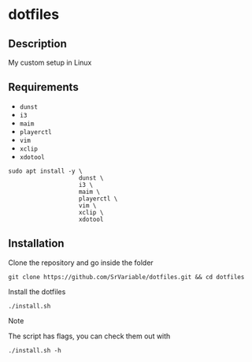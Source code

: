 # dotfiles

## Description

My custom setup in Linux

## Requirements

- `dunst`
- `i3`
- `maim`
- `playerctl`
- `vim`
- `xclip`
- `xdotool`

```Shell
sudo apt install -y \
                    dunst \
                    i3 \
                    maim \
                    playerctl \
                    vim \
                    xclip \
                    xdotool
```

## Installation

Clone the repository and go inside the folder

```Shell
git clone https://github.com/SrVariable/dotfiles.git && cd dotfiles
```

Install the dotfiles

```Shell
./install.sh
```

> [!NOTE] 
> 
> The script has flags, you can check them out with
> ```Shell
> ./install.sh -h
> ```
